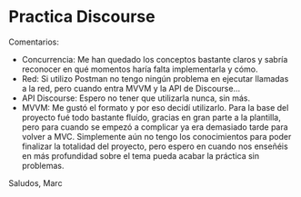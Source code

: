 # Practica Discourse

Comentarios:

- Concurrencia: Me han quedado los conceptos bastante claros y sabría reconocer en qué momentos haría falta implementarla y cómo.
- Red: Si utilizo Postman no tengo ningún problema en ejecutar llamadas a la red, pero cuando entra MVVM y la API de Discourse...
- API Discourse: Espero no tener que utilizarla nunca, sin más.
- MVVM: Me gustó el formato y por eso decidí utilizarlo. Para la base del proyecto fué todo bastante fluído, gracias en gran parte a la plantilla, pero para cuando
se empezó a complicar ya era demasiado tarde para volver a MVC. Simplemente aún no tengo los conocimientos para poder finalizar la totalidad del proyecto, pero
espero en cuando nos enseñéis en más profundidad sobre el tema pueda acabar la práctica sin problemas.

Saludos,
Marc
